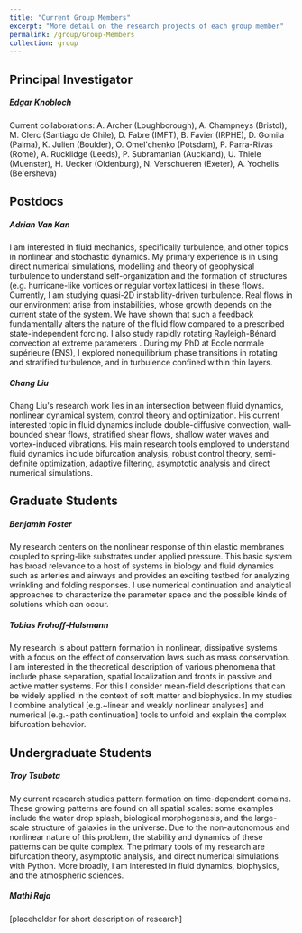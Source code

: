 ```yaml
---
title: "Current Group Members"
excerpt: "More detail on the research projects of each group member"
permalink: /group/Group-Members
collection: group
---
```


Principal Investigator
------
##### Edgar Knobloch
Current collaborations: A. Archer (Loughborough), A. Champneys (Bristol), M. Clerc (Santiago de Chile), D. Fabre (IMFT), B. Favier (IRPHE), D. Gomila (Palma), K. Julien (Boulder), O. Omel'chenko (Potsdam), P. Parra-Rivas (Rome), A. Rucklidge (Leeds), P. Subramanian (Auckland), U. Thiele (Muenster), H. Uecker (Oldenburg), N. Verschueren (Exeter), A. Yochelis (Be'ersheva)

Postdocs
------
##### Adrian Van Kan
I am interested in fluid mechanics, specifically turbulence, and other topics in nonlinear and stochastic dynamics. My primary experience is in using direct numerical simulations, modelling and theory of geophysical turbulence to understand self-organization and the formation of structures (e.g. hurricane-like vortices or regular vortex lattices) in these flows. Currently, I am studying quasi-2D instability-driven turbulence. Real flows in our environment arise from instabilities, whose growth depends on the current state of the system. We have shown that such a feedback fundamentally alters the nature of the fluid flow compared to a prescribed state-independent forcing. I also study rapidly rotating Rayleigh-Bénard convection at extreme parameters . During my PhD at Ecole normale supérieure (ENS), I explored nonequilibrium phase transitions in rotating and stratified turbulence, and in turbulence confined within thin layers.

##### Chang Liu
Chang Liu's research work lies in an intersection between fluid dynamics, nonlinear dynamical system, control theory and optimization. His current interested topic in fluid dynamics include double-diffusive convection, wall-bounded shear flows, stratified shear flows, shallow water waves and vortex-induced vibrations. His main research tools employed to understand fluid dynamics include bifurcation analysis, robust control theory, semi-definite optimization, adaptive filtering, asymptotic analysis and direct numerical simulations. 

Graduate Students
------
##### Benjamin Foster
My research centers on the nonlinear response of thin elastic membranes coupled to spring-like substrates under applied pressure.  This basic system has broad relevance to a host of systems in biology and fluid dynamics such as arteries and airways and provides an exciting testbed for analyzing wrinkling and folding responses.  I use numerical continuation and analytical approaches to characterize the parameter space and the possible kinds of solutions which can occur.


##### Tobias Frohoff-Hulsmann
My research is about pattern formation in nonlinear, dissipative systems with a focus on the effect of conservation laws such as mass conservation.
I am interested in the theoretical description of various phenomena that include phase separation, spatial localization and fronts in passive and active matter systems.
For this I consider mean-field descriptions that can be widely applied in the context of soft matter and biophysics.
In my studies I combine analytical [e.g.~linear and weakly nonlinear analyses] and numerical [e.g.~path continuation] tools to unfold and explain the complex bifurcation behavior.

Undergraduate Students
------
##### Troy Tsubota
My current research studies pattern formation on time-dependent domains. These growing patterns are found on all spatial scales: some examples include the water drop splash, biological morphogenesis, and the large-scale structure of galaxies in the universe. Due to the non-autonomous and nonlinear nature of this problem, the stability and dynamics of these patterns can be quite complex. The primary tools of my research are bifurcation theory, asymptotic analysis, and direct numerical simulations with Python. More broadly, I am interested in fluid dynamics, biophysics, and the atmospheric sciences.

##### Mathi Raja
[placeholder for short description of research]

